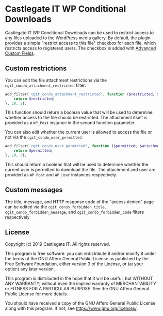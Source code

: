 # Castlegate IT WP Conditional Downloads

Castlegate IT WP Conditional Downloads can be used to restrict access to any files uploaded to the WordPress media gallery. By default, the plugin provides a simple "restrict access to this file" checkbox for each file, which restricts access to registered users. The checkbox is added with [Advanced Custom Fields](https://www.advancedcustomfields.com/).

## Custom restrictions

You can edit the file attachment restrictions via the `cgit_condo_attachment_restricted` filter:

~~~ php
add_filter('cgit_condo_attachment_restricted', function ($restricted, $attachment) {
    return $restricted;
}, 10, 2);
~~~

This function should return a boolean value that will be used to determine whether access to the file should be restricted. The attachment itself is provided as a `WP_Post` instance in the second function parameter.

You can also edit whether the current user is allowed to access the file or not via the `cgit_condo_user_permitted`:

~~~ php
add_filter('cgit_condo_user_permitted', function ($permitted, $attachment, $user) {
    return $permitted;
}, 10, 3);
~~~

This should return a boolean that will be used to determine whether the current user is permitted to download the file. The attachment and user are provided as `WP_Post` and `WP_User` instances respectively.

## Custom messages

The title, message, and HTTP response code of the "access denied" page can be edited via the `cgit_condo_forbidden_title`, `cgit_condo_forbidden_message`, and `cgit_condo_forbidden_code` filters respectively.

## License

Copyright (c) 2019 Castlegate IT. All rights reserved.

This program is free software: you can redistribute it and/or modify it under the terms of the GNU Affero General Public License as published by the Free Software Foundation, either version 3 of the License, or (at your option) any later version.

This program is distributed in the hope that it will be useful, but WITHOUT ANY WARRANTY; without even the implied warranty of MERCHANTABILITY or FITNESS FOR A PARTICULAR PURPOSE. See the GNU Affero General Public License for more details.

You should have received a copy of the GNU Affero General Public License along with this program. If not, see <https://www.gnu.org/licenses/>.
